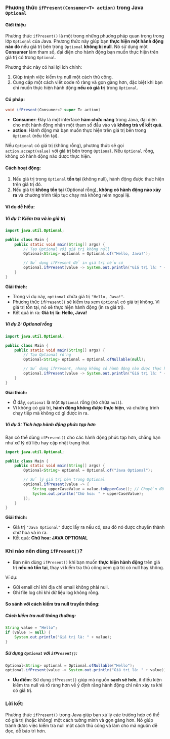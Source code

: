 ### Phương thức `ifPresent(Consumer<T> action)` trong Java `Optional`

#### Giới thiệu
Phương thức `ifPresent()` là một trong những phương pháp quan trọng trong lớp `Optional` của Java. Phương thức này giúp bạn **thực hiện một hành động nào đó** nếu giá trị bên trong `Optional` **không bị null**. Nó sử dụng một **Consumer** làm tham số, đại diện cho hành động bạn muốn thực hiện trên giá trị có trong `Optional`.

Phương thức này có hai lợi ích chính:
1. Giúp tránh việc kiểm tra null một cách thủ công.
2. Cung cấp một cách viết code rõ ràng và gọn gàng hơn, đặc biệt khi bạn chỉ muốn thực hiện hành động **nếu có giá trị** trong `Optional`.

#### Cú pháp:
```java
void ifPresent(Consumer<? super T> action)
```

- **Consumer<T>**: Đây là một interface **hàm chức năng** trong Java, đại diện cho một hành động nhận một tham số đầu vào và **không trả về kết quả**.
- **action**: Hành động mà bạn muốn thực hiện trên giá trị bên trong `Optional` (nếu tồn tại).

Nếu `Optional` có giá trị (không rỗng), phương thức sẽ gọi `action.accept(value)` với giá trị bên trong `Optional`. Nếu `Optional` rỗng, không có hành động nào được thực hiện.

#### Cách hoạt động:
1. Nếu giá trị trong `Optional` **tồn tại** (không null), hành động được thực hiện trên giá trị đó.
2. Nếu giá trị **không tồn tại** (Optional rỗng), **không có hành động nào xảy ra** và chương trình tiếp tục chạy mà không ném ngoại lệ.

#### Ví dụ dễ hiểu:

##### Ví dụ 1: Kiểm tra và in giá trị
```java
import java.util.Optional;

public class Main {
    public static void main(String[] args) {
        // Tạo Optional với giá trị không null
        Optional<String> optional = Optional.of("Hello, Java!");

        // Sử dụng ifPresent để in giá trị nếu có
        optional.ifPresent(value -> System.out.println("Giá trị là: " + value));
    }
}
```
**Giải thích:**
- Trong ví dụ này, `optional` chứa giá trị `"Hello, Java!"`.
- Phương thức `ifPresent()` sẽ kiểm tra xem `Optional` có giá trị không. Vì giá trị tồn tại, nó sẽ thực hiện hành động (in ra giá trị).
- Kết quả in ra: **Giá trị là: Hello, Java!**

##### Ví dụ 2: Optional rỗng
```java
import java.util.Optional;

public class Main {
    public static void main(String[] args) {
        // Tạo Optional rỗng
        Optional<String> optional = Optional.ofNullable(null);

        // Sử dụng ifPresent, nhưng không có hành động nào được thực hiện
        optional.ifPresent(value -> System.out.println("Giá trị là: " + value));
    }
}
```
**Giải thích:**
- Ở đây, `optional` là một `Optional` rỗng (nó chứa `null`).
- Vì không có giá trị, **hành động không được thực hiện**, và chương trình chạy tiếp mà không có gì được in ra.

##### Ví dụ 3: Tích hợp hành động phức tạp hơn
Bạn có thể dùng `ifPresent()` cho các hành động phức tạp hơn, chẳng hạn như xử lý dữ liệu hay cập nhật trạng thái.

```java
import java.util.Optional;

public class Main {
    public static void main(String[] args) {
        Optional<String> optional = Optional.of("Java Optional");

        // Xử lý giá trị bên trong Optional
        optional.ifPresent(value -> {
            String upperCaseValue = value.toUpperCase(); // Chuyển đổi thành chữ hoa
            System.out.println("Chữ hoa: " + upperCaseValue);
        });
    }
}
```

**Giải thích:**
- Giá trị `"Java Optional"` được lấy ra nếu có, sau đó nó được chuyển thành chữ hoa và in ra.
- Kết quả: **Chữ hoa: JAVA OPTIONAL**

### Khi nào nên dùng `ifPresent()`?

- Bạn nên dùng `ifPresent()` khi bạn muốn **thực hiện hành động** trên giá trị **nếu nó tồn tại**, thay vì kiểm tra thủ công xem giá trị có null hay không.

Ví dụ:
- Gửi email chỉ khi địa chỉ email không phải null.
- Ghi file log chỉ khi dữ liệu log không rỗng.

#### So sánh với cách kiểm tra null truyền thống:

##### Cách kiểm tra null thông thường:
```java
String value = "Hello";
if (value != null) {
    System.out.println("Giá trị là: " + value);
}
```

##### Sử dụng `Optional` với `ifPresent()`:
```java
Optional<String> optional = Optional.ofNullable("Hello");
optional.ifPresent(value -> System.out.println("Giá trị là: " + value));
```

- **Ưu điểm**: Sử dụng `ifPresent()` giúp mã nguồn **sạch sẽ hơn**, ít điều kiện kiểm tra null và rõ ràng hơn về ý định rằng hành động chỉ nên xảy ra khi có giá trị.

### Lời kết:
Phương thức `ifPresent()` trong Java giúp bạn xử lý các trường hợp có thể có giá trị (hoặc không) một cách tường minh và gọn gàng hơn. Nó giúp tránh được việc kiểm tra null một cách thủ công và làm cho mã nguồn dễ đọc, dễ bảo trì hơn.